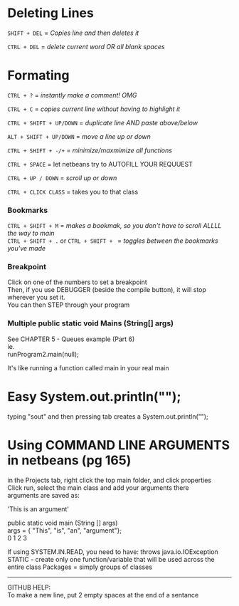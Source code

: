 # Deleting Lines
`SHIFT + DEL` = _Copies line and then deletes it_   
  
`CTRL + DEL` = _delete current word OR all blank spaces_    

# Formating 
`CTRL + ?` = _instantly make a comment! OMG_  

`CTRL + C` = _copies current line without having to highlight it_  
  
`CTRL + SHIFT + UP/DOWN` = _duplicate line AND paste above/below_      
  
`ALT + SHIFT + UP/DOWN` = _move a line up or down_  
  
`CTRL + SHIFT + -/+` = _minimize/maxmimize all functions_  
  
`CTRL + SPACE` = let netbeans try to AUTOFILL YOUR REQUUEST  

`CTRL + UP / DOWN` = _scroll up or down_  
    

    
`CTRL + CLICK CLASS` = takes you to that class    
  
### Bookmarks
`CTRL + SHIFT + M` = _makes a bookmak, so you don't have to scroll ALLLL the way to main_  
`CTRL + SHIFT + .` or `CTRL + SHIFT + ` = _toggles between the bookmarks you've made_
  
### Breakpoint
Click on one of the numbers to set a breakpoint  
Then, if you use DEBUGGER (beside the compile button), it will stop wherever you set it.  
You can then STEP through your program  
  
   
### Multiple public static void Mains (String[] args)  
See CHAPTER 5 - Queues example (Part 6)  
ie.    
runProgram2.main(null);   
  
It's like running a function called main in your real main  

# Easy System.out.println("");
typing "sout" and then pressing tab creates a System.out.println("");    
  
    
  
# Using COMMAND LINE ARGUMENTS in netbeans  (pg 165)  
in the Projects tab, right click the top main folder, and click properties  
Click run, select the main class and add your arguments there  
arguments are saved as:  
  
'This is an argument'  
  
public static void main (String [] args)  
args = { "This", "is", "an", "argument"};  
           0       1    2       3  
  
           
           
           
If using SYSTEM.IN.READ, you need to have: throws java.io.IOException 
STATIC - create only one function/variable that will be used across the entire class
Packages = simply groups of classes  

-----------------------------




  
GITHUB HELP:  
To make a new line, put 2 empty spaces at the end of a sentance  










